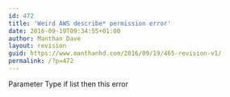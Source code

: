 ```yaml
---
id: 472
title: 'Weird AWS describe* permission error'
date: 2016-09-19T09:34:55+01:00
author: Manthan Dave
layout: revision
guid: https://www.manthanhd.com/2016/09/19/465-revision-v1/
permalink: /?p=472
---
```

Parameter Type if list then this error